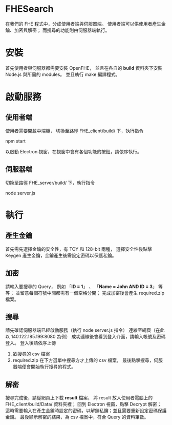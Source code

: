 # FHESearch

在我們的 FHE 程式中，分成使用者端與伺服器端。
使用者端可以供使用者產生金鑰、加密與解密；
而搜尋的功能則由伺服器端執行。

# 安裝

首先使用者與伺服器都需要安裝 OpenFHE，
並且在各自的 **build** 資料夾下安裝 Node.js 與所需的 modules。
並且執行 make 編譯程式。

# 啟動服務 

## 使用者端
使用者需要開啟中端機， 切換至路徑 FHE_client/build/ 下，執行指令

  npm start 

以啟動 Electron 視窗，在視窗中會有各個功能的按鈕，請依序執行。

## 伺服器端
切換至路徑 FHE_server/build/ 下，執行指令

  node server.js

# 執行

## 產生金鑰
首先需先選擇金鑰的安全性，有 TOY 和 128-bit 兩種，
選擇安全性後點擊 Keygen 產生金鑰，金鑰產生後需設定密碼以保護私鑰。

## 加密
請輸入要搜尋的 Query，
例如 「**ID = 1**」 、 「**Name = John AND ID = 3**」 等等；
並留意每個符號中間都需有一個空格分開；
完成加密後會產生 required.zip 檔案。 

## 搜尋
請先確認伺服器端已經啟動服務（執行 node server.js 指令）
連線至網頁（在此以 140.122.185.199:8080 為例）
成功連線後會看到登入介面，請輸入帳號及密碼登入。
登入後請依序上傳
1. 欲搜尋的 csv 檔案
2. required.zip
在下方選單中搜尋方才上傳的 csv 檔案，
最後點擊搜尋，伺服器端便會開始執行搜尋的程式。

## 解密
搜尋完成後，請從網頁上下載 **result** 檔案，
將 result 放入使用者電腦上的 FHE_client/build/Data/ 資料夾裡；
回到 Electron 視窗，點擊 Decrypt 解密；
這時需要輸入在產生金鑰時設定的密碼，以解鎖私鑰；並且需要重新設定密碼保護金鑰。
最後顯示解密的結果，為 csv 檔案中，符合 Query 的資料筆數。
